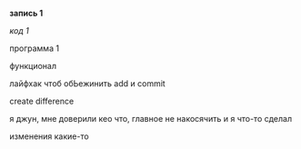 **запись 1**

*код 1*

программа 1

функционал

лайфхак чтоб обЬежинить add и commit

create difference

я джун, мне доверили кео что, главное не накосячить и я что-то сделал

изменения какие-то